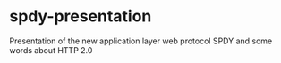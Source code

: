 spdy-presentation
=================

Presentation of the new application layer web protocol SPDY and some words about HTTP 2.0
